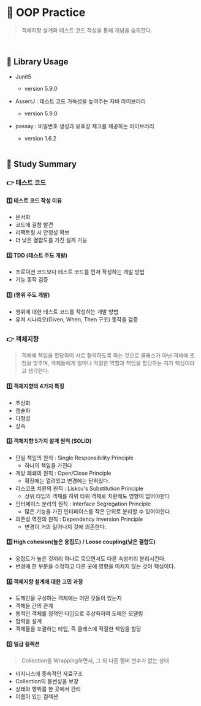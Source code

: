 # 📖 OOP Practice
 > 객체지향 설계와 테스트 코드 작성을 통해 개념을 습득한다.
  
  <br>

## 🧰 Library Usage
- Junit5 
  - version 5.9.0
- AssertJ : 테스트 코드 가독성을 높여주는 자바 라이브러리
  - version 5.9.0
- passay : 비밀번호 생성과 유효성 체크를 제공하는 라이브러리
  - version 1.6.2
  
  <br>

## 📓 Study Summary
### 👉 테스트 코드 
#### 1️⃣ 테스트 코드 작성 이유
- 문서화
- 코드에 결함 발견
- 리팩토링 시 안정성 확보
- 더 낮은 결합도를 가진 설계 가능

#### 2️⃣ TDD (테스트 주도 개발)
- 프로덕션 코드보다 테스트 코드를 먼저 작성하는 개발 방법
- 기능 동작 검증

#### 3️⃣ (행위 주도 개발)
- 행위에 대한 테스트 코드를 작성하는 개발 방법
- 유저 시나리오(Given, When, Then 구조) 동작을 검증

##

### :point_right: 객체지향
> 객체에 책임을 할당하여 서로 협력하도록 하는 것으로
클래스가 아닌 객체에 초첨을 맞추며, 객체들에게 얼마나 적절한 역할과 책임을 할당하는 지가 핵심이라고 생각한다.

#### 1️⃣ 객체지향의 4가지 특징

- 추상화
- 캡슐화
- 다형성 
- 상속

#### 2️⃣ 객체지향 5가지 설계 원칙 (SOLID)
- 단일 책임의 원칙 : Single Responsibility Principle
  - 하나의 책임을 가진다
- 개방 폐쇄의 원칙 : Open/Close Principle
  - 확장에는 열려있고 변경에는 닫혀있다.
- 리스코프 치환의 원칙 : Liskov's Substitution Principle
  - 상위 타입의 객체를 하위 타위 객체로 치환해도 영향이 없어야한다
- 인터페이스 분리의 원칙 : Interface Segregation Principle
  - 많은 기능을 가진 인터페이스를 작은 단위로 분리할 수 있어야한다.
- 의존성 역전의 원칙 : Dependency Inversion Principle
  - 변경이 거의 일어나지 것에 의존한다.

#### 3️⃣ High cohesion(높은 응집도) / Loose coupling(낮은 결합도)
- 응집도가 높은 것끼리 하나로 묵으면서도 다른 속성끼리 분리시킨다.
- 변경에 한 부분을 수정하고 다른 곳에 영향을 미치지 않는 것이 핵심이다.

#### 4️⃣ 객체지향 설계에 대한 고민 과정
- 도메인을 구성하는 객체에는 어떤 것들이 있는지
- 객체들 간의 관계
- 동적인 객체를 정적인 타입으로 추상화하여 도메인 모델링
- 협력을 설계
- 객체들을 포괄하는 타입, 즉 클래스에 적절한 책임을 할당

#### :five: 일급 컬렉션
> Collection을 Wrapping하면서, 그 외 다른 멤버 변수가 없는 상태
- 비지니스에 종속적인 자료구조
- Collection의 불변성을 보장
- 상태와 행위를 한 곳에서 관리
- 이름이 있는 컬렉션

